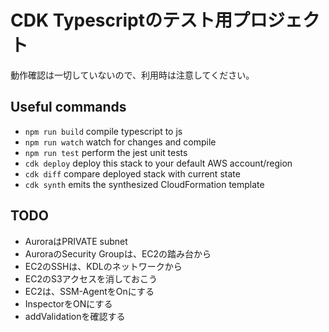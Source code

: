 # CDK Typescriptのテスト用プロジェクト

動作確認は一切していないので、利用時は注意してください。

## Useful commands

* `npm run build`   compile typescript to js
* `npm run watch`   watch for changes and compile
* `npm run test`    perform the jest unit tests
* `cdk deploy`      deploy this stack to your default AWS account/region
* `cdk diff`        compare deployed stack with current state
* `cdk synth`       emits the synthesized CloudFormation template

## TODO
- AuroraはPRIVATE subnet
- AuroraのSecurity Groupは、EC2の踏み台から
- EC2のSSHは、KDLのネットワークから
- EC2のS3アクセスを消しておこう
- EC2は、SSM-AgentをOnにする
- InspectorをONにする
- addValidationを確認する
